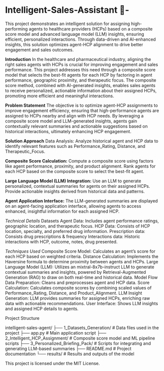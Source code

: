 # Intelligent-Sales-Assistant 🚀-

This project demonstrates an intelligent solution for assigning high-performing agents to healthcare providers (HCPs) based on a composite score model and advanced language model (LLM) insights, ensuring efficient, personalized interactions. Through data-driven and AI-enhanced insights, this solution optimizes agent-HCP alignment to drive better engagement and sales outcomes.

**Introduction**
In the healthcare and pharmaceutical industry, aligning the right sales agents with HCPs is crucial for improving engagement and sales performance. This project addresses this need through a composite score model that selects the best-fit agents for each HCP by factoring in agent performance, geographic proximity, and therapeutic focus. The composite score method, combined with AI-generated insights, enables sales agents to receive personalized, actionable information about their assigned HCPs, promoting more efficient and meaningful interactions.

**Problem Statement**
The objective is to optimize agent-HCP assignments to improve engagement efficiency, ensuring that high-performance agents are assigned to HCPs nearby and align with HCP needs. By leveraging a composite score model and LLM-generated insights, agents gain contextually relevant summaries and actionable suggestions based on historical interactions, ultimately enhancing HCP engagement.

**Solution Approach**
Data Analysis: Analyze historical agent and HCP data to identify relevant features such as Performance_Rating, Distance, and Therapeutic_Focus.

**Composite Score Calculation:**
Compute a composite score using factors like agent performance, proximity, and product alignment.
Rank agents for each HCP based on the composite score to select the best-fit agent.

**Large Language Model (LLM) Integration:**
Use an LLM to generate personalized, contextual summaries for agents on their assigned HCPs.
Provide actionable insights derived from historical data and patterns.

**Agent Application Interface:**
The LLM-generated summaries are displayed on an agent-facing application interface, allowing agents to access enhanced, insightful information for each assigned HCP.

*Technical Details*
Datasets
Agent Data: Includes agent performance ratings, geographic location, and therapeutic focus.
HCP Data: Consists of HCP location, specialty, and preferred drug information.
Prescription data: Consists drug prescriptions & frequency
Interactions data: Historic interactions with HCP, outcome, notes, drug presented.

*Techniques Used*
Composite Score Model: Calculates an agent’s score for each HCP based on weighted criteria.
Distance Calculation: Implements the Haversine formula to determine proximity between agents and HCPs.
Large Language Model (LLM): Utilizes an mixtral-8x7b-instruct LLM to generate contextual summaries and insights, powered by Retrieval-Augmented Generation (RAG) to draw on both real-time and historical data.
Model Flow
Data Preparation: Cleans and preprocesses agent and HCP data.
Score Calculation: Calculates composite scores by combining scaled values of Performance_Rating, Distance, and Product_Alignment.
LLM Insight Generation: LLM provides summaries for assigned HCPs, enriching raw data with actionable recommendations.
User Interface: Shows LLM insights and assigned HCP details to agents.

Project Structure

intelligent-sales-agent/
├── 1_Datasets_Generation/                   # Data files used in the project
├── app.py                  # Main application script
├── 2_Intelligent_HCP_Assignment/                  # Composite score model and ML pipeline scripts
├── 3_Personalized_Briefing_Pack/                    # Scripts for integrating and generating LLM-based summaries
├── README.md               # Project documentation
└── results/                # Results and outputs of the model

This project is licensed under the MIT License.

